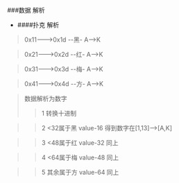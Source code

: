 ###数据 解析
- ####扑克 解析 

> 0x11--->0x1d  --黑- A—>K

> 0x21--->0x2d  --红- A—>K

>0x31--->0x3d  --梅- A—>K

> 0x41--->0x4d  --方- A—>K 

>数据解析为数字
>>1 转换十进制  

>>2 <32属于黑    value-16  得到数字在[1,13]-->[A,K]

>>3 <48属于红    value-32   同上

>>4 <64属于梅    value-48   同上

>>5 其余属于方    value-64   同上


